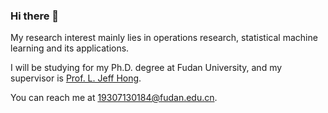 ### Hi there 👋
My research interest mainly lies in operations research, statistical machine learning and its applications.


I will be studying for my Ph.D. degree at Fudan University, and my supervisor is [Prof. L. Jeff Hong](https://scholar.google.com.sg/citations?user=stZYMd8AAAAJ&hl=en).

You can reach me at 19307130184@fudan.edu.cn.

<!--
**Name-less-King/Name-less-King** is a ✨ _special_ ✨ repository because its `README.md` (this file) appears on your GitHub profile.

Here are some ideas to get you started:

- 🔭 I’m currently working on 
- 🌱 I’m currently learning statistics.
- 💬 Ask me anything about the courses you are taking or you are going to take in School of Data Science, Fudan University.
- 📫 How to reach me: 'my_student_id'@fudan.edu.cn so long as you know it.


